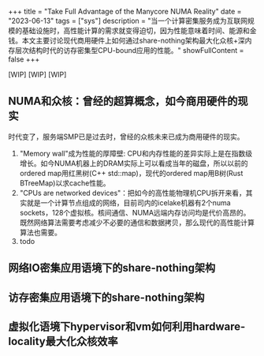 +++
title = "Take Full Advantage of the Manycore NUMA Reality"
date = "2023-06-13"
tags = ["sys"]
description = "当一个计算密集服务成为互联网规模的基础设施时，高性能计算的需求就变得迫切，因为性能意味着时间、能源和金钱。本文主要讨论现代商用硬件上如何通过share-nothing架构最大化众核+深内存层次结构时代的访存密集型CPU-bound应用的性能。"
showFullContent = false
+++

[WIP] [WIP] [WIP]

## NUMA和众核：曾经的超算概念，如今商用硬件的现实
时代变了，服务端SMP已是过去时，曾经的众核未来已成为商用硬件的现实。

1. "Memory wall"成为性能的厚障壁: CPU和内存性能的差异实际上是在指数级增长。如今NUMA机器上的DRAM实际上可以看成当年的磁盘，所以以前的ordered map用红黑树(C++ std::map)，现代的ordered map用B树(Rust BTreeMap)以求cache性能。
2. "CPUs are networked devices"：把如今的高性能物理机CPU拆开来看，其实就是一个计算节点组成的网络，目前司内的icelake机器有2个numa sockets，128个虚拟核。核间通信、NUMA远端内存访问均是代价高昂的。既然网络算法需要考虑减少不必要的通信和数据拷贝，那么现代的高性能计算算法也需要。
3. todo

## 网络IO密集应用语境下的share-nothing架构

## 访存密集应用语境下的share-nothing架构

## 虚拟化语境下hypervisor和vm如何利用hardware-locality最大化众核效率



